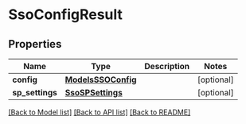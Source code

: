 # SsoConfigResult

## Properties

Name | Type | Description | Notes
------------ | ------------- | ------------- | -------------
**config** | [**ModelsSSOConfig**](ModelsSSOConfig.md) |  | [optional] 
**sp_settings** | [**SsoSPSettings**](SsoSPSettings.md) |  | [optional] 

[[Back to Model list]](../README.md#documentation-for-models) [[Back to API list]](../README.md#documentation-for-api-endpoints) [[Back to README]](../README.md)


